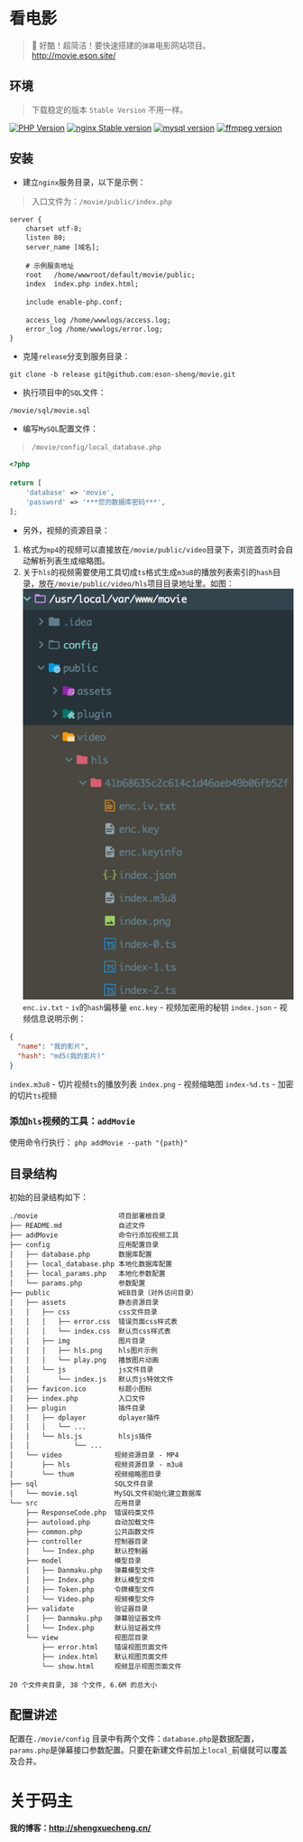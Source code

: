# 看电影
> 🎥 好酷！超简洁！要快速搭建的`弹幕`电影网站项目。
http://movie.eson.site/

## 环境 
> 下载稳定的版本 `Stable Version` 不用一样。

[![PHP Version](https://img.shields.io/badge/php-%3E%3D5.6-8892BF)](https://www.php.net/downloads.php)
[![nginx Stable version](https://img.shields.io/badge/nginx-1.16.1-1c6333)](http://nginx.org/en/download.html)
[![mysql version](https://img.shields.io/badge/mysql-8.0.13-e17009)](https://dev.mysql.com/downloads/mysql/)
[![ffmpeg version](https://img.shields.io/badge/ffmpeg-4.2.2-5cb85c)](http://www.ffmpeg.org/download.html) 

## 安装
- 建立`nginx`服务目录，以下是示例：
> 入口文件为：`/movie/public/index.php`

```nginx
server {
    charset utf-8;
    listen 80;
    server_name [域名];

    # 示例服务地址
    root   /home/wwwroot/default/movie/public;
    index  index.php index.html;

    include enable-php.conf;

    access_log /home/wwwlogs/access.log;
    error_log /home/wwwlogs/error.log;
}
```

- 克隆`release`分支到服务目录：
```shell
git clone -b release git@github.com:eson-sheng/movie.git
```

- 执行项目中的`SQL`文件：
```shell
/movie/sql/movie.sql
```

- 编写`MySQL`配置文件：
> `/movie/config/local_database.php`

```php
<?php

return [
    'database' => 'movie',
    'password' => '***您的数据库密码***',
];
```

- 另外，视频的资源目录：
1. 格式为`mp4`的视频可以直接放在`/movie/public/video`目录下，浏览首页时会自动解析列表生成缩略图。
2. 关于`hls`的视频需要使用工具切成`ts`格式生成`m3u8`的播放列表索引的`hash`目录，放在`/movie/public/video/hls`项目目录地址里。如图：
![关于hls视频目录示例](./public/assets/img/hls.png)
`enc.iv.txt` - `iv`的`hash`偏移量
`enc.key` - 视频加密用的秘钥
`index.json` - 视频信息说明示例：
```json
{
  "name": "我的影片",
  "hash": "md5(我的影片)"
}
```
`index.m3u8` - 切片视频`ts`的播放列表
`index.png` - 视频缩略图
`index-%d.ts` - 加密的切片`ts`视频

### 添加`hls`视频的工具：`addMovie`
使用命令行执行： 
`php addMovie --path "{path}"`

## 目录结构
初始的目录结构如下：
```
./movie                    项目部署根目录
├── README.md              自述文件
├── addMovie               命令行添加视频工具
├── config                 应用配置目录
│   ├── database.php       数据库配置
│   ├── local_database.php 本地化数据库配置
│   ├── local_params.php   本地化参数配置
│   └── params.php         参数配置
├── public                 WEB目录（对外访问目录）
│   ├── assets             静态资源目录
│   │   ├── css            css文件目录
│   │   │   ├── error.css  错误页面css样式表
│   │   │   └── index.css  默认页css样式表
│   │   ├── img            图片目录
│   │   │   ├── hls.png    hls图片示例
│   │   │   └── play.png   播放图片动画
│   │   └── js             js文件目录
│   │       └── index.js   默认页js特效文件
│   ├── favicon.ico        标题小图标
│   ├── index.php          入口文件
│   ├── plugin             插件目录
│   │   ├── dplayer        dplayer插件
│   │   │   └── ...
│   │   └── hls.js         hlsjs插件
│   │           └── ...
│   └── video             视频资源目录 - MP4
│       ├── hls           视频资源目录 - m3u8
│       └── thum          视频缩略图目录
├── sql                   SQL文件目录
│   └── movie.sql         MySQL文件初始化建立数据库
└── src                   应用目录
    ├── ResponseCode.php  错误码类文件
    ├── autoload.php      自动加载文件
    ├── common.php        公共函数文件
    ├── controller        控制器目录
    │   └── Index.php     默认控制器
    ├── model             模型目录
    │   ├── Danmaku.php   弹幕模型文件
    │   ├── Index.php     默认模型文件
    │   ├── Token.php     令牌模型文件
    │   └── Video.php     视频模型文件
    ├── validate          验证器目录
    │   ├── Danmaku.php   弹幕验证器文件
    │   └── Index.php     默认验证器文件
    └── view              视图层目录
        ├── error.html    错误视图页面文件
        ├── index.html    默认视图页面文件
        └── show.html     视频显示视图页面文件

20 个文件夹目录, 38 个文件, 6.6M 的总大小

```

## 配置讲述
配置在`./movie/config` 目录中有两个文件：`database.php`是数据配置，`params.php`是弹幕接口参数配置。只要在新建文件前加上`local_`前缀就可以覆盖及合并。

# 关于码主
**我的博客：http://shengxuecheng.cn/**

